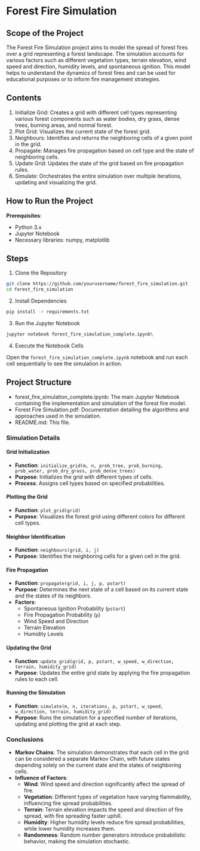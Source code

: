 # Forest Fire Simulation
## Scope of the Project
The Forest Fire Simulation project aims to model the spread of forest fires over a grid representing a forest landscape. The simulation accounts for various factors such as different vegetation types, terrain elevation, wind speed and direction, humidity levels, and spontaneous ignition. This model helps to understand the dynamics of forest fires and can be used for educational purposes or to inform fire management strategies.

## Contents
1) Initialize Grid: Creates a grid with different cell types representing various forest components such as water bodies, dry grass, dense trees, burning areas, and normal forest.
2) Plot Grid: Visualizes the current state of the forest grid.
3) Neighbours: Identifies and returns the neighboring cells of a given point in the grid.
4) Propagate: Manages fire propagation based on cell type and the state of neighboring cells.
5) Update Grid: Updates the state of the grid based on fire propagation rules.
6) Simulate: Orchestrates the entire simulation over multiple iterations, updating and visualizing the grid.

## How to Run the Project
**Prerequisites**:
- Python 3.x
- Jupyter Notebook
- Necessary libraries: numpy, matplotlib

## Steps
1) Clone the Repository

````bash
git clone https://github.com/yourusername/forest_fire_simulation.git
cd forest_fire_simulation
````
2) Install Dependencies
````bash
pip install -r requirements.txt
````

3) Run the Jupyter Notebook
````bash
jupyter notebook forest_fire_simulation_complete.ipynb\
````

4) Execute the Notebook Cells
   
  Open the `forest_fire_simulation_complete.ipynb` notebook and run each cell sequentially to see the simulation in action.

## Project Structure
- forest_fire_simulation_complete.ipynb: The main Jupyter Notebook containing the implementation and simulation of the forest fire model.
- Forest Fire Simulation.pdf: Documentation detailing the algorithms and approaches used in the simulation.
- README.md: This file.

### Simulation Details

#### Grid Initialization

- **Function**: `initialize_grid(m, n, prob_tree, prob_burning, prob_water, prob_dry_grass, prob_dense_trees)`
- **Purpose**: Initializes the grid with different types of cells.
- **Process**: Assigns cell types based on specified probabilities.

#### Plotting the Grid

- **Function**: `plot_grid(grid)`
- **Purpose**: Visualizes the forest grid using different colors for different cell types.

#### Neighbor Identification

- **Function**: `neighbours(grid, i, j)`
- **Purpose**: Identifies the neighboring cells for a given cell in the grid.

#### Fire Propagation

- **Function**: `propagate(grid, i, j, p, pstart)`
- **Purpose**: Determines the next state of a cell based on its current state and the states of its neighbors.
- **Factors**:
    - Spontaneous Ignition Probability (`pstart`)
    - Fire Propagation Probability (`p`)
    - Wind Speed and Direction
    - Terrain Elevation
    - Humidity Levels

#### Updating the Grid

- **Function**: `update_grid(grid, p, pstart, w_speed, w_direction, terrain, humidity_grid)`
- **Purpose**: Updates the entire grid state by applying the fire propagation rules to each cell.

#### Running the Simulation

- **Function**: `simulate(m, n, iterations, p, pstart, w_speed, w_direction, terrain, humidity_grid)`
- **Purpose**: Runs the simulation for a specified number of iterations, updating and plotting the grid at each step.

### Conclusions

- **Markov Chains**: The simulation demonstrates that each cell in the grid can be considered a separate Markov Chain, with future states depending solely on the current state and the states of neighboring cells.
- **Influence of Factors**:
    - **Wind**: Wind speed and direction significantly affect the spread of fire.
    - **Vegetation**: Different types of vegetation have varying flammability, influencing fire spread probabilities.
    - **Terrain**: Terrain elevation impacts the speed and direction of fire spread, with fire spreading faster uphill.
    - **Humidity**: Higher humidity levels reduce fire spread probabilities, while lower humidity increases them.
    - **Randomness**: Random number generators introduce probabilistic behavior, making the simulation stochastic.

